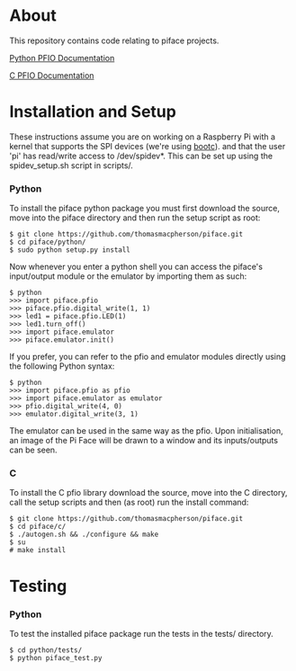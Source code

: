 About
=====
This repository contains code relating to piface projects.

[Python PFIO Documentation](https://docs.google.com/document/d/1pSfTMevvtkBD4eyeHyry4cFMDAgvq6mMASoTBlw44TU/edit)

[C PFIO Documentation](https://docs.google.com/document/d/1M-Rb1Ox-C8oBIhDCE_e0yn1KvbEykMnJZ4aUwCc8Aec/edit)

Installation and Setup
======================
These instructions assume you are on working on a Raspberry Pi with a 
kernel that supports the SPI devices (we're using [bootc](http://www.bootc.net/)).
and that the user 'pi' has read/write access to /dev/spidev*. This can
be set up using the spidev_setup.sh script in scripts/.

### Python
To install the piface python package you must first download the source,
move into the piface directory and then run the setup script as root:

    $ git clone https://github.com/thomasmacpherson/piface.git
    $ cd piface/python/
    $ sudo python setup.py install

Now whenever you enter a python shell you can access the piface's
input/output module or the emulator by importing them as such:

    $ python
    >>> import piface.pfio
    >>> piface.pfio.digital_write(1, 1)
    >>> led1 = piface.pfio.LED(1)
    >>> led1.turn_off()
    >>> import piface.emulator
    >>> piface.emulator.init()

If you prefer, you can refer to the pfio and emulator modules directly
using the following Python syntax:

    $ python
    >>> import piface.pfio as pfio
    >>> import piface.emulator as emulator
    >>> pfio.digital_write(4, 0)
    >>> emulator.digital_write(3, 1)

The emulator can be used in the same way as the pfio. Upon initialisation,
an image of the Pi Face will be drawn to a window and its inputs/outputs
can be seen.

### C
To install the C pfio library download the source, move into the C directory,
call the setup scripts and then (as root) run the install command:

    $ git clone https://github.com/thomasmacpherson/piface.git
    $ cd piface/c/
    $ ./autogen.sh && ./configure && make
    $ su
    # make install

Testing
=======
### Python
To test the installed piface package run the tests in the tests/ directory.

    $ cd python/tests/
    $ python piface_test.py
